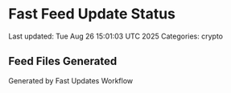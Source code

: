 # Fast Feed Update Status
Last updated: Tue Aug 26 15:01:03 UTC 2025
Categories: crypto

## Feed Files Generated

Generated by Fast Updates Workflow
